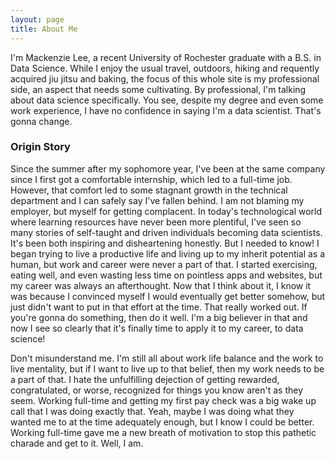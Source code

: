 ```yaml
---
layout: page
title: About Me
---
```


I'm Mackenzie Lee, a recent University of Rochester graduate with a B.S. in Data Science. While I enjoy the usual travel, outdoors, hiking and requently acquired jiu jitsu and baking, the focus of this whole site is my professional side, an aspect that needs some cultivating. By professional, I'm talking about data science specifically. You see, despite my degree and even some work experience, I have no confidence in saying I'm a data scientist. That's gonna change.  


### Origin Story

Since the summer after my sophomore year, I've been at the same company since I first got a comfortable internship, which led to a full-time job. However, that comfort led to some stagnant growth in the technical department and I can safely say I've fallen behind. I am not blaming my employer, but myself for getting complacent. In today's technological world where learning resources have never been more plentiful, I've seen so many stories of self-taught and driven individuals becoming data scientists. It's been both inspiring and disheartening honestly. But I needed to know! I began trying to live a productive life and living up to my inherit potential as a human, but work and career were never a part of that. I started exercising, eating well, and even wasting less time on pointless apps and websites, but my career was always an afterthought. Now that I think about it, I know it was because I convinced myself I would eventually get better somehow, but just didn't want to put in that effort at the time. That really worked out. If you're gonna do something, then do it well. I'm a big believer in that and now I see so clearly that it's finally time to apply it to my career, to data science!

Don't misunderstand me. I'm still all about work life balance and the work to live mentality, but if I want to live up to that belief, then my work needs to be a part of that. I hate the unfulfilling dejection of getting rewarded, congratulated, or worse, recognized for things you know aren't as they seem. Working full-time and getting my first pay check was a big wake up call that I was doing exactly that. Yeah, maybe I was doing what they wanted me to at the time adequately enough, but I know I could be better. Working full-time gave me a new breath of motivation to stop this pathetic charade and get to it. Well, I am.
